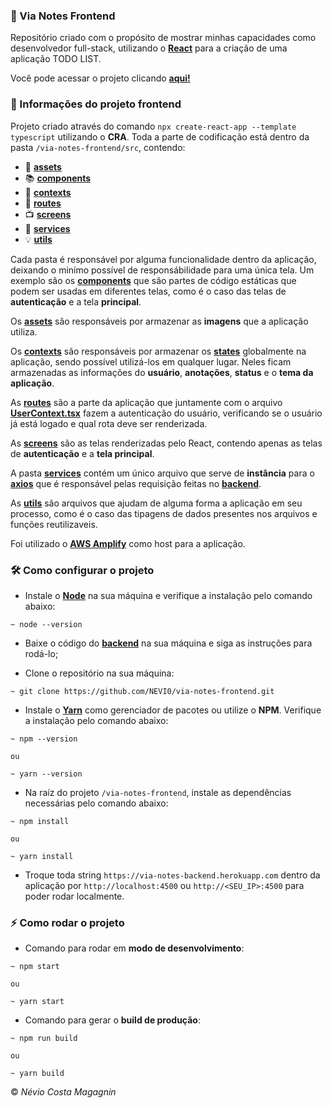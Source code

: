 ### :green_book: Via Notes Frontend

Repositório criado com o propósito de mostrar minhas capacidades como desenvolvedor full-stack, utilizando o **[React](https://pt-br.reactjs.org/)** para a criação de uma aplicação TODO LIST.

Você pode acessar o projeto clicando **[aqui!](https://main.d7wwexdxzj8w.amplifyapp.com/)**

### :scroll: Informações do projeto frontend

Projeto criado através do comando `npx create-react-app --template typescript` utilizando o **CRA**. Toda a parte de codificação está dentro da pasta `/via-notes-frontend/src`, contendo:

- :pushpin: **[assets](https://github.com/NEVI0/via-notes-frontend/tree/main/src/assets)**
- :books: **[components](https://github.com/NEVI0/via-notes-frontend/tree/main/src/components)**
- :closed_lock_with_key: **[contexts](https://github.com/NEVI0/via-notes-frontend/tree/main/src/contexts)**
- :construction: **[routes](https://github.com/NEVI0/via-notes-frontend/tree/main/src/routes)**
- :tv: **[screens](https://github.com/NEVI0/via-notes-frontend/tree/main/src/screens)**
- :satellite: **[services](https://github.com/NEVI0/via-notes-frontend/tree/main/src/services)**
- :bulb: **[utils](https://github.com/NEVI0/via-notes-frontend/tree/main/src/utils)**

Cada pasta é responsável por alguma funcionalidade dentro da aplicação, deixando o minímo possível de responsábilidade para uma única tela. Um exemplo são os **[components](https://github.com/NEVI0/via-notes-frontend/tree/main/src/components)** que são partes de código estáticas que podem ser usadas em diferentes telas, como é o caso das telas de **autenticação** e a tela **principal**.

Os **[assets](https://github.com/NEVI0/via-notes-frontend/tree/main/src/assets)** são responsáveis por armazenar as **imagens** que a aplicação utiliza.

Os **[contexts](https://github.com/NEVI0/via-notes-frontend/tree/main/src/contexts)** são responsáveis por armazenar os **[states](https://pt-br.reactjs.org/docs/state-and-lifecycle.html)** globalmente na aplicação, sendo possível utilizá-los em qualquer lugar. Neles ficam armazenadas as informações do **usuário**, **anotações**, **status** e o **tema da aplicação**.

As **[routes](https://github.com/NEVI0/via-notes-frontend/tree/main/src/routes)** são a parte da aplicação que juntamente com o arquivo **[UserContext.tsx](https://github.com/NEVI0/via-notes-frontend/blob/main/src/contexts/UserContext.tsx)** fazem a autenticação do usuário, verificando se o usuário já está logado e qual rota deve ser renderizada.

As **[screens](https://github.com/NEVI0/via-notes-frontend/tree/main/src/screens)** são as telas renderizadas pelo React, contendo apenas as telas de **autenticação** e a **tela principal**.

A pasta **[services](https://github.com/NEVI0/via-notes-frontend/tree/main/src/services)** contém um único arquivo que serve de **instância** para o **[axios](https://github.com/axios/axios)** que é responsável pelas requisição feitas no **[backend](https://github.com/NEVI0/via-notes-backend)**.

As **[utils](https://github.com/NEVI0/via-notes-frontend/tree/main/src/utils)** são arquivos que ajudam de alguma forma a aplicação em seu processo, como é o caso das tipagens de dados presentes nos arquivos e funções reutilizaveis.

Foi utilizado o **[AWS Amplify](https://aws.amazon.com/pt/amplify/)** como host para a aplicação.

### :hammer_and_wrench: Como configurar o projeto

- Instale o **[Node](https://nodejs.org/en/download/)** na sua máquina e verifique a instalação pelo comando abaixo:
```
~ node --version
```

- Baixe o código do **[backend](https://github.com/NEVI0/via-notes-backend)** na sua máquina e siga as instruções para rodá-lo;

- Clone o repositório na sua máquina:
```
~ git clone https://github.com/NEVI0/via-notes-frontend.git
```

- Instale o **[Yarn](https://classic.yarnpkg.com/en/docs/install/)** como gerenciador de pacotes ou utilize o **NPM**. Verifique a instalação pelo comando abaixo:
```
~ npm --version

ou

~ yarn --version
```

- Na raíz do projeto `/via-notes-frontend`, instale as dependências necessárias pelo comando abaixo:
```
~ npm install

ou

~ yarn install
```

- Troque toda string `https://via-notes-backend.herokuapp.com` dentro da aplicação por `http://localhost:4500` ou `http://<SEU_IP>:4500` para poder rodar localmente.

### :zap: Como rodar o projeto

- Comando para rodar em **modo de desenvolvimento**:
```
~ npm start

ou

~ yarn start
```

- Comando para gerar o **build de produção**:
```
~ npm run build

ou

~ yarn build
```

:copyright: *Névio Costa Magagnin*
